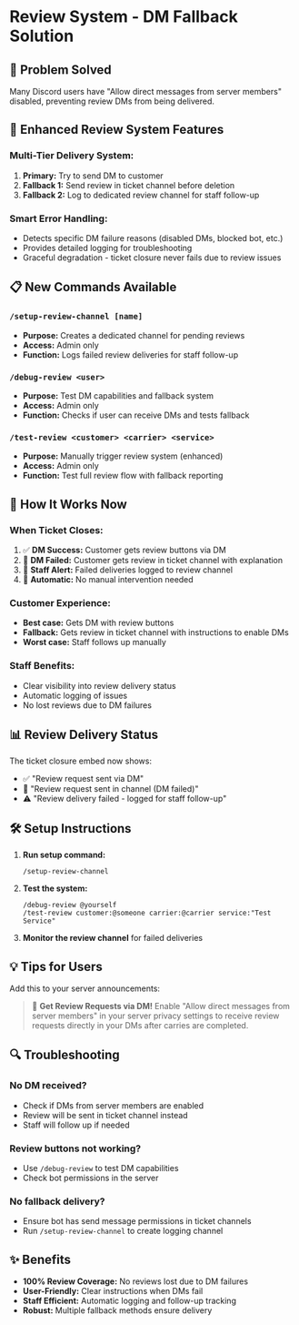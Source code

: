 # Review System - DM Fallback Solution

## 🎯 **Problem Solved**
Many Discord users have "Allow direct messages from server members" disabled, preventing review DMs from being delivered.

## 🔧 **Enhanced Review System Features**

### **Multi-Tier Delivery System:**
1. **Primary:** Try to send DM to customer
2. **Fallback 1:** Send review in ticket channel before deletion  
3. **Fallback 2:** Log to dedicated review channel for staff follow-up

### **Smart Error Handling:**
- Detects specific DM failure reasons (disabled DMs, blocked bot, etc.)
- Provides detailed logging for troubleshooting
- Graceful degradation - ticket closure never fails due to review issues

## 📋 **New Commands Available**

### `/setup-review-channel [name]`
- **Purpose:** Creates a dedicated channel for pending reviews
- **Access:** Admin only
- **Function:** Logs failed review deliveries for staff follow-up

### `/debug-review <user>`
- **Purpose:** Test DM capabilities and fallback system
- **Access:** Admin only  
- **Function:** Checks if user can receive DMs and tests fallback

### `/test-review <customer> <carrier> <service>`
- **Purpose:** Manually trigger review system (enhanced)
- **Access:** Admin only
- **Function:** Test full review flow with fallback reporting

## 🚀 **How It Works Now**

### **When Ticket Closes:**
1. ✅ **DM Success:** Customer gets review buttons via DM
2. 📧 **DM Failed:** Customer gets review in ticket channel with explanation
3. 📝 **Staff Alert:** Failed deliveries logged to review channel
4. 🔄 **Automatic:** No manual intervention needed

### **Customer Experience:**
- **Best case:** Gets DM with review buttons
- **Fallback:** Gets review in ticket channel with instructions to enable DMs
- **Worst case:** Staff follows up manually

### **Staff Benefits:**
- Clear visibility into review delivery status
- Automatic logging of issues
- No lost reviews due to DM failures

## 📊 **Review Delivery Status**

The ticket closure embed now shows:
- ✅ "Review request sent via DM"
- 📧 "Review request sent in channel (DM failed)" 
- ⚠️ "Review delivery failed - logged for staff follow-up"

## 🛠️ **Setup Instructions**

1. **Run setup command:**
   ```
   /setup-review-channel
   ```

2. **Test the system:**
   ```
   /debug-review @yourself
   /test-review customer:@someone carrier:@carrier service:"Test Service"
   ```

3. **Monitor the review channel** for failed deliveries

## 💡 **Tips for Users**

Add this to your server announcements:
> 📝 **Get Review Requests via DM!**
> Enable "Allow direct messages from server members" in your server privacy settings to receive review requests directly in your DMs after carries are completed.

## 🔍 **Troubleshooting**

### **No DM received?**
- Check if DMs from server members are enabled
- Review will be sent in ticket channel instead
- Staff will follow up if needed

### **Review buttons not working?**
- Use `/debug-review` to test DM capabilities
- Check bot permissions in the server

### **No fallback delivery?**
- Ensure bot has send message permissions in ticket channels
- Run `/setup-review-channel` to create logging channel

## ✨ **Benefits**

- **100% Review Coverage:** No reviews lost due to DM failures
- **User-Friendly:** Clear instructions when DMs fail
- **Staff Efficient:** Automatic logging and follow-up tracking
- **Robust:** Multiple fallback methods ensure delivery
